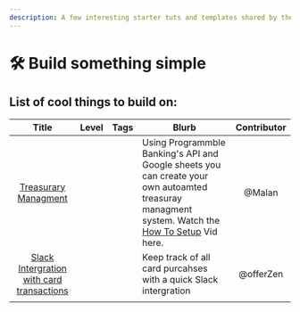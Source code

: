 ```yaml
---
description: A few interesting starter tuts and templates shared by the community
---
```


# 🛠 Build something simple

## List of cool things to build on:



<table><thead><tr><th align="center">Title</th><th data-type="select" data-multiple>Level</th><th data-type="select" data-multiple>Tags</th><th>Blurb</th><th align="center">Contributor</th></tr></thead><tbody><tr><td align="center"><a href="https://docs.google.com/spreadsheets/d/1JwklVY729bUJtZMvxgD9xkGTF32Wb7dT7I5IpTIXuBI/copy#gid=348845501">Treasurary Managment</a></td><td></td><td></td><td>Using Programmble Banking's API and Google sheets you can create your own autoamted treasuray managment system. Watch the <a href="https://youtu.be/I0z083-dAmA">How To Setup</a> Vid here.</td><td align="center">@Malan</td></tr><tr><td align="center"><a href="card-or-slack-intergration.md">Slack Intergration with card transactions</a></td><td></td><td></td><td>Keep track of all card purcahses with a quick Slack intergration</td><td align="center">@offerZen </td></tr><tr><td align="center"></td><td></td><td></td><td></td><td align="center"></td></tr></tbody></table>

